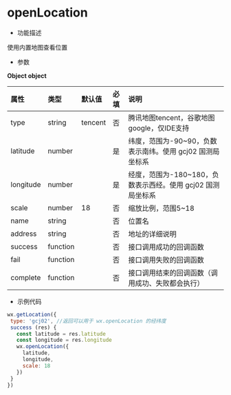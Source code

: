 # openLocation

- 功能描述

使用内置地图查看位置

- 参数

**Object object**

| 属性      | 类型     | 默认值 | 必填 | 说明                                                        |
| :-------- | :------- | :----- | :--- | :---------------------------------------------------------- |
| type      | string   | tencent| 否   | 腾讯地图tencent，谷歌地图google，仅IDE支持   |
| latitude  | number   |        | 是   | 纬度，范围为-90~90，负数表示南纬。使用 gcj02 国测局坐标系   |
| longitude | number   |        | 是   | 经度，范围为-180~180，负数表示西经。使用 gcj02 国测局坐标系 |
| scale     | number   | 18     | 否   | 缩放比例，范围5~18                                          |
| name      | string   |        | 否   | 位置名                                                      |
| address   | string   |        | 否   | 地址的详细说明                                              |
| success   | function |        | 否   | 接口调用成功的回调函数                                      |
| fail      | function |        | 否   | 接口调用失败的回调函数                                      |
| complete  | function |        | 否   | 接口调用结束的回调函数（调用成功、失败都会执行）            |

- 示例代码

```js
wx.getLocation({
 type: 'gcj02', //返回可以用于 wx.openLocation 的经纬度
 success (res) {
   const latitude = res.latitude
   const longitude = res.longitude
   wx.openLocation({
     latitude,
     longitude,
     scale: 18
   })
 }
})
```